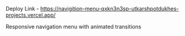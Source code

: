 Deploy Link - https://navigition-menu-qxkn3n3sp-utkarshpotdukhes-projects.vercel.app/

Responsive navigation menu with animated transitions
